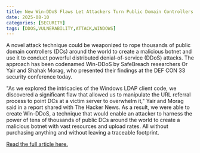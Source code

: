 ```yaml
---
title: New Win-DDoS Flaws Let Attackers Turn Public Domain Controllers into DDoS Botnet via RPC, LDAP
date: 2025-08-10
categories: [SECURITY]
tags: [DDOS,VULNERABILITY,ATTACK,WINDOWS]
---
```


A novel attack technique could be weaponized to rope thousands of public domain controllers (DCs) around the world to create a malicious botnet and use it to conduct powerful distributed denial-of-service (DDoS) attacks. The approach has been codenamed Win-DDoS by SafeBreach researchers Or Yair and Shahak Morag, who presented their findings at the DEF CON 33 security conference today.

"As we explored the intricacies of the Windows LDAP client code, we discovered a significant flaw that allowed us to manipulate the URL referral process to point DCs at a victim server to overwhelm it," Yair and Morag said in a report shared with The Hacker News. As a result, we were able to create Win-DDoS, a technique that would enable an attacker to harness the power of tens of thousands of public DCs around the world to create a malicious botnet with vast resources and upload rates. All without purchasing anything and without leaving a traceable footprint.

[Read the full article here.](https://thehackernews.com/2025/08/new-win-ddos-flaws-let-attackers-turn.html) 